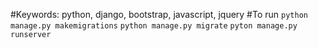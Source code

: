 #Keywords: python, django, bootstrap, javascript, jquery
#To run
`python manage.py makemigrations`
`python manage.py migrate`
`pyton manage.py runserver`
